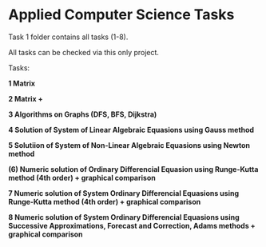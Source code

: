 # Applied Computer Science Tasks
Task 1 folder contains all tasks (1-8).

All tasks can be checked via this only project.

Tasks:

  <b>1 Matrix<b>
	
  <b>2 Matrix +<b>
	
  <b>3 Algorithms on Graphs (DFS, BFS, Dijkstra)<b>
	
  <b>4 Solution of System of Linear Algebraic Equasions using Gauss method<b>
	
  <b>5 Solutiion of System of Non-Linear Algebraic Equasions using Newton method<b>
	
  <b>(6) Numeric solution of Ordinary Differencial Equasion using Runge-Kutta method (4th order) + graphical comparison<b> 
 
  <b>7  Numeric solution of System Ordinary Differencial Equasions using Runge-Kutta method (4th order) + graphical comparison<b>
	
  <b>8  Numeric solution of System Ordinary Differencial Equasions using Successive Approximations, Forecast and Correction, Adams methods + graphical comparison<b>
